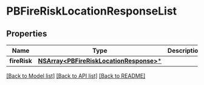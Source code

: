 # PBFireRiskLocationResponseList

## Properties
Name | Type | Description | Notes
------------ | ------------- | ------------- | -------------
**fireRisk** | [**NSArray&lt;PBFireRiskLocationResponse&gt;***](PBFireRiskLocationResponse.md) |  | [optional] 

[[Back to Model list]](../README.md#documentation-for-models) [[Back to API list]](../README.md#documentation-for-api-endpoints) [[Back to README]](../README.md)


